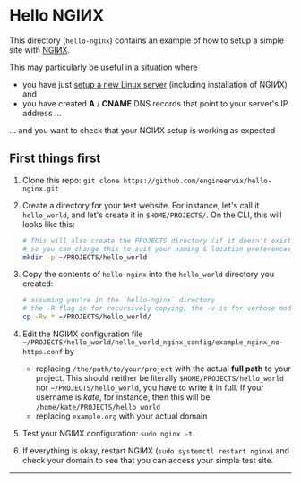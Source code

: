 # Hello NGIИX

This directory (`hello-nginx`) contains an example of how to setup a simple site with [NGIИX](https://www.nginx.com/).

This may particularly be useful in a situation where

- you have just [setup a new Linux server](https://github.com/engineervix/ubuntu-server-setup/tree/feature/mailjet) (including installation of NGIИX) and
- you have created **A** / **CNAME** DNS records that point to your server's IP address ...

... and you want to check that your NGIИX setup is working as expected

## First things first

1. Clone this repo: `git clone https://github.com/engineervix/hello-nginx.git`
2. Create a directory for your test website. For instance, let's call it `hello_world`, and let's create it in `$HOME/PROJECTS/`. On the CLI, this will looks like this:

    ```bash
    # This will also create the PROJECTS directory (if it doesn't exist) in your $HOME directory,
    # so you can change this to suit your naming & location preferences
    mkdir -p ~/PROJECTS/hello_world
    ```

3. Copy the contents of `hello-nginx` into the `hello_world` directory you created:

    ```bash
    # assuming you're in the `hello-nginx` directory
    # the -R flag is for recursively copying, the -v is for verbose mode
    cp -Rv * ~/PROJECTS/hello_world/
    ```

4. Edit the NGIИX configuration file `~/PROJECTS/hello_world/hello_world_nginx_config/example_nginx_no-https.conf` by
    - replacing `/the/path/to/your/project` with the actual **full path** to your project. This should neither be literally `$HOME/PROJECTS/hello_world` nor `~/PROJECTS/hello_world`, you have to write it in full. If your username is *kate*, for instance, then this will be `/home/kate/PROJECTS/hello_world`
    - replacing `example.org` with your actual domain
5. Test your NGIИX configuration: `sudo nginx -t`.
6. If everything is okay, restart NGIИX (`sudo systemctl restart nginx`) and check your domain to see that you can access your simple test site.

---
